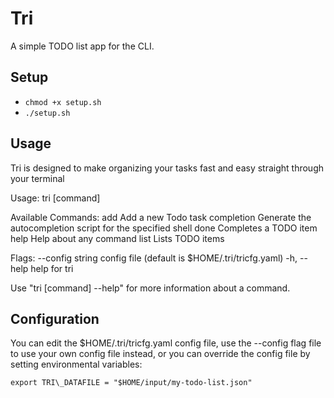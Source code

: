 # Tri

A simple TODO list app for the CLI.

## Setup

- `chmod +x setup.sh`
- `./setup.sh`

## Usage

Tri is designed to make organizing your tasks fast and easy straight through your terminal

Usage:
  tri [command]

Available Commands:
  add         Add a new Todo task
  completion  Generate the autocompletion script for the specified shell
  done        Completes a TODO item
  help        Help about any command
  list        Lists TODO items

Flags:
      --config string   config file (default is $HOME/.tri/tricfg.yaml)
  -h, --help            help for tri

Use "tri [command] --help" for more information about a command.

## Configuration

You can edit the $HOME/.tri/tricfg.yaml config file, use the --config flag file to use your own
config file instead, or you can override the config file by setting environmental variables:

`export TRI\_DATAFILE = "$HOME/input/my-todo-list.json"`

